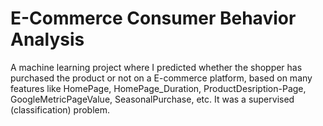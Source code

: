 # E-Commerce Consumer Behavior Analysis

A machine learning project where I predicted whether the shopper has purchased the product or not on a E-commerce platform, based on
many features like HomePage, HomePage_Duration, ProductDesription-Page, GoogleMetricPageValue, SeasonalPurchase, etc. It was a supervised (classification) problem.
